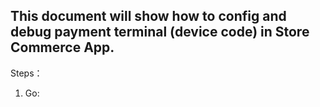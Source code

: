 ## This document will show how to config and debug payment terminal (device code) in Store Commerce App.

Steps：
1. Go:
 


  


    


